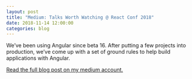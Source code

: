 ```yaml
---
layout: post
title: "Medium: Talks Worth Watching @ React Conf 2018"
date: 2018-11-14 12:00:00
categories: blog
---
```


We’ve been using Angular since beta 16. After putting a few projects into production, we’ve come up with a set of ground rules to help build applications with Angular.

[Read the full blog post on my medium account.](https://medium.com/curated-by-versett/talks-worth-watching-react-conf-2018-bfbdd40922aa)
